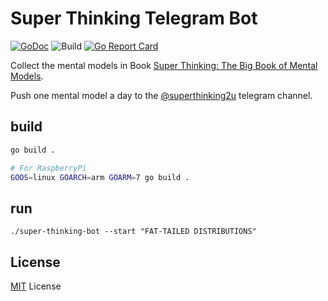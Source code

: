 # Super Thinking Telegram Bot

[![GoDoc](https://img.shields.io/static/v1?label=godoc&message=reference&color=blue)](https://pkg.go.dev/mod/github.com/daoleno/super-thinking-bot)
![Build](https://github.com/daoleno/super-thinking-bot/workflows/Go/badge.svg)
[![Go Report Card](https://goreportcard.com/badge/github.com/daoleno/super-thinking-bot)](https://goreportcard.com/report/github.com/daoleno/super-thinking-bot)

Collect the mental models in Book [Super Thinking: The Big Book of Mental Models](https://www.amazon.com/dp/0525533583/ref=cm_sw_r_tw_dp_x_ADNIFb61NSMW9).

Push one mental model a day to the [@superthinking2u](https://t.me/superthinking2u) telegram channel.

## build

```sh
go build .

# For RaspberryPi
GOOS=linux GOARCH=arm GOARM=7 go build .
```

## run

```
./super-thinking-bot --start "FAT-TAILED DISTRIBUTIONS"
```

## License

[MIT](LICENSE) License
